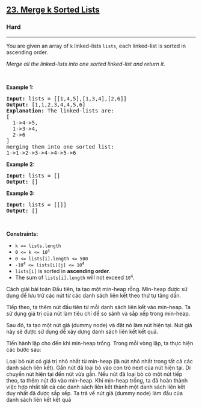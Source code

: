 <h2><a href="https://leetcode.com/problems/merge-k-sorted-lists">23. Merge k Sorted Lists</a></h2><h3>Hard</h3><hr><p>You are given an array of <code>k</code> linked-lists <code>lists</code>, each linked-list is sorted in ascending order.</p>

<p><em>Merge all the linked-lists into one sorted linked-list and return it.</em></p>

<p>&nbsp;</p>
<p><strong class="example">Example 1:</strong></p>

<pre>
<strong>Input:</strong> lists = [[1,4,5],[1,3,4],[2,6]]
<strong>Output:</strong> [1,1,2,3,4,4,5,6]
<strong>Explanation:</strong> The linked-lists are:
[
  1-&gt;4-&gt;5,
  1-&gt;3-&gt;4,
  2-&gt;6
]
merging them into one sorted list:
1-&gt;1-&gt;2-&gt;3-&gt;4-&gt;4-&gt;5-&gt;6
</pre>

<p><strong class="example">Example 2:</strong></p>

<pre>
<strong>Input:</strong> lists = []
<strong>Output:</strong> []
</pre>

<p><strong class="example">Example 3:</strong></p>

<pre>
<strong>Input:</strong> lists = [[]]
<strong>Output:</strong> []
</pre>

<p>&nbsp;</p>
<p><strong>Constraints:</strong></p>

<ul>
	<li><code>k == lists.length</code></li>
	<li><code>0 &lt;= k &lt;= 10<sup>4</sup></code></li>
	<li><code>0 &lt;= lists[i].length &lt;= 500</code></li>
	<li><code>-10<sup>4</sup> &lt;= lists[i][j] &lt;= 10<sup>4</sup></code></li>
	<li><code>lists[i]</code> is sorted in <strong>ascending order</strong>.</li>
	<li>The sum of <code>lists[i].length</code> will not exceed <code>10<sup>4</sup></code>.</li>
</ul>


Cách giải bài toán
Đầu tiên, ta tạo một min-heap rỗng. Min-heap được sử dụng để lưu trữ các nút từ các danh sách liên kết theo thứ tự tăng dần.

Tiếp theo, ta thêm nút đầu tiên từ mỗi danh sách liên kết vào min-heap. Ta sử dụng giá trị của nút làm tiêu chí để so sánh và sắp xếp trong min-heap.

Sau đó, ta tạo một nút giả (dummy node) và đặt nó làm nút hiện tại. Nút giả này sẽ được sử dụng để xây dựng danh sách liên kết kết quả.

Tiến hành lặp cho đến khi min-heap trống. Trong mỗi vòng lặp, ta thực hiện các bước sau:

Loại bỏ nút có giá trị nhỏ nhất từ min-heap (là nút nhỏ nhất trong tất cả các danh sách liên kết).
Gắn nút đã loại bỏ vào con trỏ next của nút hiện tại.
Di chuyển nút hiện tại đến nút vừa gắn.
Nếu nút đã loại bỏ có một nút tiếp theo, ta thêm nút đó vào min-heap.
Khi min-heap trống, ta đã hoàn thành việc hợp nhất tất cả các danh sách liên kết thành một danh sách liên kết duy nhất đã được sắp xếp. Ta trả về nút giả (dummy node) làm đầu của danh sách liên kết kết quả
